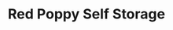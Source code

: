 ---
title: "Red Poppy Self Storage"
url: /georgetown/red-poppy-self-storage/
shop: storage rental
---